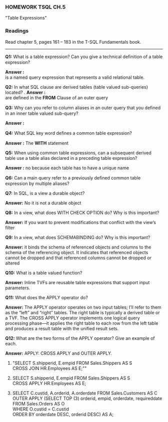 ### HOMEWORK TSQL CH.5
 "Table Expressions"
### Readings
Read chapter 5, pages 161 – 183 in the T-SQL Fundamentals book.


---
 **Q1:**  What is a table expression? Can you give a technical deﬁnition of a table expression?

**Answer :**    
is a named query expression that represents a valid relational table.

  **Q2:** In what SQL clause are derived tables (table valued sub-queries) located?
.
**Answer :**  
 are defined in the **FROM** Clause of an outer query

**Q3:** Why can you refer to column aliases in an outer query that you deﬁned in an inner table valued sub-query?

 **Answer :**   

**Q4:** What SQL key word deﬁnes a common table expression?

 **Answer :** The **WITH** statement

**Q5:** When using common table expressions, can a subsequent derived table use a table alias declared in a preceding table expression?

**Answer :** no because each table has to have a unique name

**Q6:** Can a main query refer to a previously deﬁned common table expression by multiple aliases?

**Q7:** In SQL, is a view a durable object?

**Answer:** No it is not a durable object

**Q8:** In a view, what does WITH CHECK OPTION do? Why is this important?

**Answer:** If you want to prevent modifications that conflict with the view’s filter

**Q9:** In a view, what does SCHEMABINDING do? Why is this important?

**Answer:**  it binds the schema of referenced objects and columns to the schema of the referencing object. It indicates that referenced objects cannot be dropped and that referenced columns cannot be dropped or altered

**Q10:** What is a table valued function?

**Answer:** Inline TVFs are reusable table expressions that support input parameters.

**Q11:**  What does the APPLY operator do?

**Answer:** The APPLY operator operates on two input tables; I’ll refer to them as the “left” and “right” tables. The right table is typically a derived table or a TVF. The CROSS APPLY operator implements one logical query processing phase—it applies the right table to each row from the left table and produces a result table with the unified result sets.

**Q12:** What are the two forms of the APPLY operator? Give an example of each.

**Answer:**  APPLY: CROSS APPLY and OUTER APPLY.

1. "SELECT S.shipperid, E.empid
FROM Sales.Shippers AS S   
CROSS JOIN HR.Employees AS E;""
1. SELECT S.shipperid, E.empid
FROM Sales.Shippers AS S   
CROSS APPLY HR.Employees AS E;

2. SELECT C.custid, A.orderid, A.orderdate
FROM Sales.Customers
AS C   
OUTER APPLY     (SELECT TOP (3) orderid, empid, orderdate, requireddate       
FROM Sales.Orders AS O     
 WHERE O.custid = C.custid     
  ORDER BY orderdate DESC, orderid DESC) AS A;
